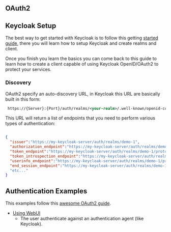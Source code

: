 ## OAuth2 

## Keycloak Setup 

The best way to get started with Keycloak is to follow this getting [started guide](https://www.keycloak.org/docs/latest/getting_started/index.html#_install-boot), there you will learn how to setup Keycloak and create realms and client. 

Once you finish you learn the basics you can come back to this guide to learn how to create a client capable of using Keycloak OpenID/OAuth2 to protect your services.


### Discovery

OAuth2 specify an auto-discovery URL, in Keycloak this URL are basically built in this form:

```xml
 https://{Server}:{Port}/auth/realms/<your-realm>/.well-known/openid-configuration
```
This URL will return a list of endpoints that you need to perform various types of authentication:

```json

{
  "issuer":"https://my-keycloak-server/auth/realms/demo-1",
  "authorization_endpoint":"https://my-keycloak-server/auth/realms/demo-1/protocol/openid-connect/auth",
  "token_endpoint":"https://my-keycloak-server/auth/realms/demo-1/protocol/openid-connect/token",
  "token_introspection_endpoint":"https://my-keycloak-server/auth/realms/demo-1/protocol/openid-connect/token/introspect",
  "userinfo_endpoint":"https://my-keycloak-server/auth/realms/demo-1/protocol/openid-connect/userinfo",
  "end_session_endpoint":"https://my-keycloak-server/auth/realms/demo-1/protocol/openid-connect/logout"
  "etc..."
}
```


## Authentication Examples

This examples follow this [awesome OAuth2 guide](https://aaronparecki.com/oauth-2-simplified/).

- [Using WebUI](https://github.com/cesarvr/keycloak/tree/master/web-ui)
    - The user authenticate against an authentication agent (like Keycloak). 
    
    
    
    
    
